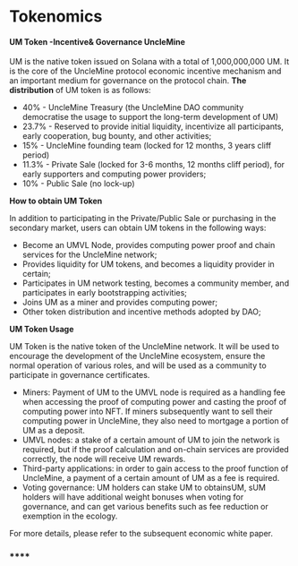 # Tokenomics

#### **UM Token -Incentive& Governance UncleMine** <a href="_tf4282m8i6u" id="_tf4282m8i6u"></a>

UM is the native token issued on Solana with a total of 1,000,000,000 UM. It is the core of the UncleMine protocol economic incentive mechanism and an important medium for governance on the protocol chain. **The distribution** of UM token is as follows:

* 40% - UncleMine Treasury (the UncleMine DAO community democratise the usage to support the long-term development of UM)
* 23.7% - Reserved to provide initial liquidity, incentivize all participants, early cooperation, bug bounty, and other activities;
* 15% - UncleMine founding team (locked for 12 months, 3 years cliff period)
* 11.3% - Private Sale (locked for 3-6 months, 12 months cliff period), for early supporters and computing power providers;
* 10% - Public Sale (no lock-up)

**How to obtain UM Token**

In addition to participating in the Private/Public Sale or purchasing in the secondary market, users can obtain UM tokens in the following ways:

* Become an UMVL Node, provides computing power proof and chain services for the UncleMine network;
* Provides liquidity for UM tokens, and becomes a liquidity provider in certain;
* Participates in UM network testing, becomes a community member, and participates in early bootstrapping activities;
* Joins UM as a miner and provides computing power;
* Other token distribution and incentive methods adopted by DAO;

**UM Token Usage**

UM Token is the native token of the UncleMine network. It will be used to encourage the development of the UncleMine ecosystem, ensure the normal operation of various roles, and will be used as a community to participate in governance certificates.

* Miners: Payment of UM to the UMVL node is required as a handling fee when accessing the proof of computing power and casting the proof of computing power into NFT. If miners subsequently want to sell their computing power in UncleMine, they also need to mortgage a portion of UM as a deposit.
* UMVL nodes: a stake of a certain amount of UM to join the network is required, but if the proof calculation and on-chain services are provided correctly, the node will receive UM rewards.
* Third-party applications: in order to gain access to the proof function of UncleMine, a payment of a certain amount of UM as a fee is required.
* Voting governance: UM holders can stake UM to obtainsUM, sUM holders will have additional weight bonuses when voting for governance, and can get various benefits such as fee reduction or exemption in the ecology.

For more details, please refer to the subsequent economic white paper.

### **** <a href="_qfvxe6ms6dy9" id="_qfvxe6ms6dy9"></a>
